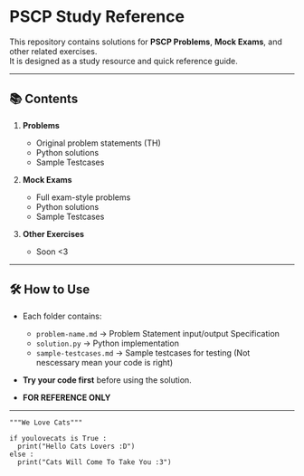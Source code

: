 # PSCP Study Reference

This repository contains solutions for **PSCP Problems**, **Mock Exams**, and other related exercises.  
It is designed as a study resource and quick reference guide.

---

## 📚 Contents

1. **Problems**
   - Original problem statements (TH)
   - Python solutions
   - Sample Testcases

2. **Mock Exams**
   - Full exam-style problems
   - Python solutions
   - Sample Testcases

3. **Other Exercises**
   - Soon <3

---

## 🛠️ How to Use

- Each folder contains:
  - `problem-name.md` → Problem Statement input/output Specification
  - `solution.py` → Python implementation
  - `sample-testcases.md` → Sample testcases for testing (Not nescessary mean your code is right)

- **Try your code first** before using the solution.
- **FOR REFERENCE ONLY**

---
```I Love Cats :3
"""We Love Cats"""

if youlovecats is True :
  print("Hello Cats Lovers :D")
else :
  print("Cats Will Come To Take You :3")
  
```
